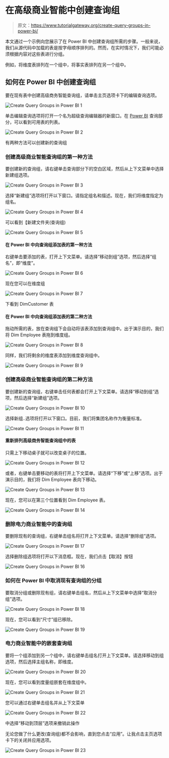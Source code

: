 # 在高级商业智能中创建查询组

> 原文：<https://www.tutorialgateway.org/create-query-groups-in-power-bi/>

本文通过一个示例向您展示了在 Power BI 中创建查询组所需的步骤。一般来说，我们从源代码中加载的表是按字母顺序排列的。然而，在实时情况下，我们可能必须根据内容对这些表进行分组。

例如，将维度表排列在一个组中，将事实表排列在另一个组中。

## 如何在 Power BI 中创建查询组

要在现有表中创建高级商务智能查询组，请单击主页选项卡下的编辑查询选项。

![Create Query Groups in Power BI 1](img/1779358901aa338aa6750b8384825e1d.png)

单击编辑查询选项将打开一个名为超级查询编辑器的新窗口。在 [Power BI](https://www.tutorialgateway.org/power-bi-tutorial/) 查询部分，可以看到可用表的列表。

![Create Query Groups in Power BI 2](img/fc8828d7b532edc597286a26eabf8e26.png)

有两种方法可以创建新的查询组

### 创建高级商业智能查询组的第一种方法

要创建新的查询组，请右键单击查询部分下的空白区域，然后从上下文菜单中选择新建组选项。

![Create Query Groups in Power BI 3](img/4fc1aba6537d3d23238b3cbf1e21f6d1.png)

选择“新建组”选项将打开以下窗口。请指定组名和描述。现在，我们将维度指定为组名。

![Create Query Groups in Power BI 4](img/721298219c91a7f914adb256bb0313ff.png)

可以看到【新建文件夹(查询组)

![Create Query Groups in Power BI 5](img/8963c1867cfb0b5f2978f456798db93e.png)

#### 在 Power BI 中向查询组添加表的第一种方法

右键单击要添加的表，打开上下文菜单。请选择“移动到组”选项，然后选择“组名”，即“维度”。

![Create Query Groups in Power BI 6](img/d4be45a89f081d19bef871a0831dc68d.png)

现在您可以在维度组

![Create Query Groups in Power BI 7](img/921589b71decb5c3bb8d5b8d611210df.png)

下看到 DimCustomer 表

#### 在 Power BI 中向查询组添加表的第二种方法

拖动所需的表，放在查询组下会自动将该表添加到查询组中。出于演示目的，我们将 Dim Employee 表拖到维度组。

![Create Query Groups in Power BI 8](img/a5db6e3204b48585dc8f592f4e3cedb4.png)

同样，我们将剩余的维度表添加到维度查询组中。

![Create Query Groups in Power BI 9](img/609eb2d066f5163cee26562a3bf87705.png)

### 创建高级商业智能查询组的第二种方法

要创建新的查询组，右键单击任何表都会打开上下文菜单。请选择“移动到组”选项，然后选择“新建组”选项。

![Create Query Groups in Power BI 10](img/6a26ef66f5990fffa81c7d7d21f68faf.png)

选择新组..选项将打开以下窗口。目前，我们将集团名称作为衡量标准。

![Create Query Groups in Power BI 11](img/8e101c1a530a93ccf958f032d5444fca.png)

#### 重新排列高级商务智能查询组中的表

只需上下移动桌子就可以改变桌子的位置。

![Create Query Groups in Power BI 12](img/2874bb3c62f4aea4072ce54e8727c061.png)

或者，右键单击要移动的表将打开上下文菜单。请选择“下移”或“上移”选项。出于演示目的，我们将 Dim Employee 表向下移动。

![Create Query Groups in Power BI 13](img/283a0dc91c455a114ac32aa85430b3cd.png)

现在，您可以在第三个位置看到 Dim Employee 表。

![Create Query Groups in Power BI 14](img/316824b72c948fe17ac78b7687e6db9c.png)

### 删除电力商业智能中的查询组

要删除现有的查询组，右键单击组名将打开上下文菜单。请选择“删除组”选项。

![Create Query Groups in Power BI 17](img/d6b42275896ba33731d22e7a9dca2968.png)

选择删除组选项将打开以下消息框。现在，我们点击【取消】按钮

![Create Query Groups in Power BI 16](img/2096e13d6026647a5bc08a6851865c7e.png)

### 如何在 Power BI 中取消现有查询组的分组

要取消分组或删除现有组，请右键单击组名，然后从上下文菜单中选择“取消分组”选项。

![Create Query Groups in Power BI 18](img/fead68bcf07c4a1b8adcd6960dc192f8.png)

现在，您可以看到“尺寸”组已移除。

![Create Query Groups in Power BI 19](img/5fef4ab2cd38df125bd23702e3f1c8b2.png)

### 电力商业智能中的嵌套查询组

要将一个组添加到另一个组中，请右键单击组名打开上下文菜单。请选择移动到组选项，然后选择主组名称，即维度。

![Create Query Groups in Power BI 20](img/d59c8988f982e7569883f4049c968a10.png)

现在，您可以看到度量组嵌套在维度组中。

![Create Query Groups in Power BI 21](img/fbe630f581f8c485048a61d3c9f4fd78.png)

您可以通过右键单击组名并从上下文菜单

![Create Query Groups in Power BI 22](img/a4930e9b3fbb14194fb48a816e41a8ee.png)

中选择“移动到顶层”选项来撤销此操作

无论您做了什么更改(查询组)都不会影响，直到您点击“应用”。让我点击主页选项卡下的关闭并应用选项。

![Create Query Groups in Power BI 23](img/2f21d1dd648619c44ae4b0abc7fa7698.png)